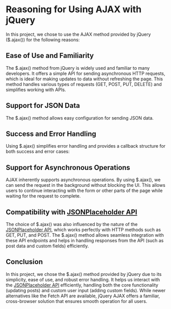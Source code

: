 # Reasoning for Using AJAX with jQuery

In this project, we chose to use the AJAX method provided by jQuery ($.ajax()) for the following reasons:

## Ease of Use and Familiarity
The $.ajax() method from jQuery is widely used and familiar to many developers. It offers a simple API for sending asynchronous HTTP requests, which is ideal for making updates to data without refreshing the page. This method handles various types of requests (GET, POST, PUT, DELETE) and simplifies working with APIs.


## Support for JSON Data
The $.ajax() method allows easy configuration for sending JSON data. 

## Success and Error Handling
Using $.ajax() simplifies error handling and provides a callback structure for both success and error cases:


## Support for Asynchronous Operations
AJAX inherently supports asynchronous operations. By using $.ajax(), we can send the request in the background without blocking the UI. This allows users to continue interacting with the form or other parts of the page while waiting for the request to complete.

## Compatibility with [JSONPlaceholder API](https://jsonplaceholder.typicode.com/)
The choice of $.ajax() was also influenced by the nature of the [JSONPlaceholder API](https://jsonplaceholder.typicode.com/), which works perfectly with HTTP methods such as GET, PUT, and POST. The $.ajax() method allows seamless integration with these API endpoints and helps in handling responses from the API (such as post data and custom fields) efficiently.

## Conclusion
In this project, we chose the $.ajax() method provided by jQuery due to its simplicity, ease of use, and robust error handling. It helps us interact with the [JSONPlaceholder API](https://jsonplaceholder.typicode.com/) efficiently, handling both the core functionality (updating posts) and custom user input (adding custom fields). While newer alternatives like the Fetch API are available, jQuery AJAX offers a familiar, cross-browser solution that ensures smooth operation for all users.